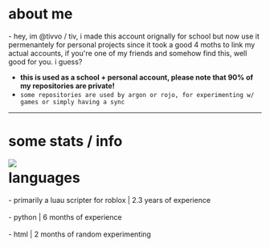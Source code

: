 <h1>about me</h1>
- hey, im @tivvo / tiv, i made this account orignally for school but now use it permenantely for personal projects since it took a good 4 moths to link my actual accounts, if you're one of my friends and somehow find this, well good for you. i guess? <br>

- **this is used as a school + personal account, please note that 90% of my repositories are private!** <br>
- `some repositories are used by argon or rojo, for experimenting w/ games or simply having a sync` <br>
_____________________________________________________________________________________________________________

<h1>some stats / info</h1>

<picture>

<source 
  srcset="https://github-readme-stats.vercel.app/api?username=tivvo&show_icons=true&count_private=true&theme=dark"
  media="(prefers-color-scheme: dark)"
/>
<source
  srcset="https://github-readme-stats.vercel.app/api?username=tivvo&show_icons=true"
  media="(prefers-color-scheme: dark), (prefers-color-scheme: no-preference)"
/>
<img align="left" img src="https://github-readme-stats.vercel.app/api?username=tivvo&show_icons=true" />

</picture>



<h1>languages</h1>
- primarily a luau scripter for roblox | 2.3 years of experience <br><br>
- python | 6 months of experience <br><br>
- html | 2 months of random experimenting <br><br>
